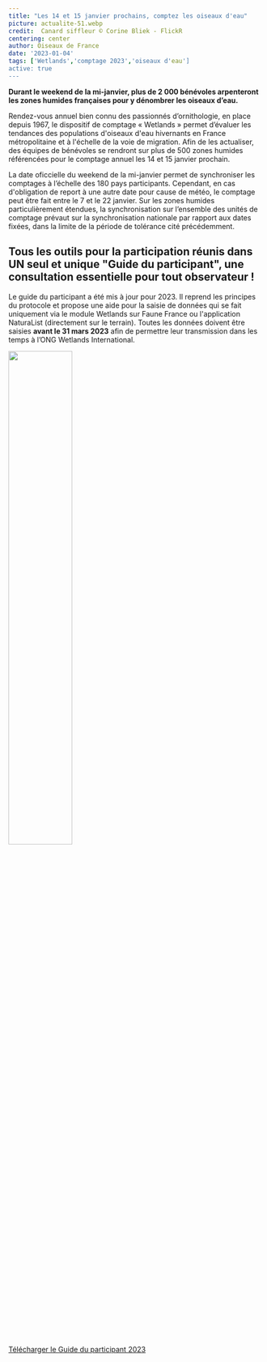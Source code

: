 ```yaml
---
title: "Les 14 et 15 janvier prochains, comptez les oiseaux d'eau"
picture: actualite-51.webp
credit:  Canard siffleur © Corine Bliek - FlickR
centering: center
author: Oiseaux de France
date: '2023-01-04'
tags: ['Wetlands','comptage 2023','oiseaux d'eau']
active: true
---
```


**Durant le weekend de la mi-janvier, plus de 2 000 bénévoles arpenteront les zones humides françaises pour y dénombrer les oiseaux d’eau.**

Rendez-vous annuel bien connu des passionnés d’ornithologie, en place depuis 1967, le dispositif de comptage « Wetlands » permet d’évaluer les tendances des populations d'oiseaux d'eau hivernants en France métropolitaine et à l'échelle de la voie de migration. Afin de les actualiser, des équipes de bénévoles se rendront sur plus de 500 zones humides référencées pour le comptage annuel les 14 et 15 janvier prochain.

La date oficcielle du weekend de la mi-janvier permet de synchroniser les comptages à l’échelle des 180 pays participants. Cependant, en cas d'obligation de report à une autre date pour cause de météo, le comptage peut être fait entre le 7 et le 22 janvier. Sur les zones humides particulièrement étendues, la synchronisation sur l’ensemble des unités de comptage prévaut sur la synchronisation nationale par rapport aux dates fixées, dans la limite de la période de tolérance cité précédemment. 

## Tous les outils pour la participation réunis dans UN seul et unique "Guide du participant", une consultation essentielle pour tout observateur !

Le guide du participant a été mis à jour pour 2023. Il reprend les principes du protocole et propose une aide pour la saisie de données qui se fait uniquement via le module Wetlands sur Faune France ou l'application NaturaList (directement sur le terrain). Toutes les données doivent être saisies **avant le 31 mars 2023** afin de permettre leur transmission dans les temps à l’ONG Wetlands International. 


<img class="InformativePagePicture" style="width: 50%" src="/news/actualite-51-couv-guide-participant-2023.webp"/><span class="InformativePagePictureLegend"></span>


<div style="align-center"><a href="https://www.lpo.fr/content/download/12609/file/Guide%20de%20saisie%20des%20donn%C3%A9es%20Wetlands_participants%202023.pdf?inLanguage=fre-FR"  target="_blank" class="v-btn v-btn--is-elevated  elevation-2 v-size--default success">Télécharger le Guide du participant 2023</a></div>

